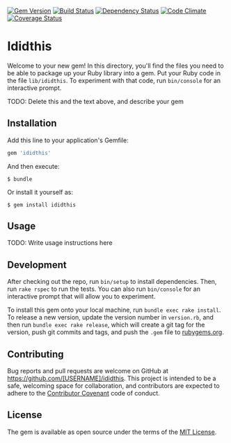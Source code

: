 [![Gem Version](https://badge.fury.io/rb/ididthis.svg)](http://badge.fury.io/rb/ididthis)
[![Build Status](https://travis-ci.org/duckpuppy/ididthis.svg)](https://travis-ci.org/duckpuppy/ididthis)
[![Dependency Status](https://gemnasium.com/duckpuppy/ididthis.svg)](https://gemnasium.com/duckpuppy/ididthis)
[![Code Climate](https://codeclimate.com/github/duckpuppy/ididthis/badges/gpa.svg)](https://codeclimate.com/github/duckpuppy/ididthis)
[![Coverage Status](https://coveralls.io/repos/duckpuppy/ididthis/badge.svg?branch=master&service=github)](https://coveralls.io/github/duckpuppy/ididthis?branch=master)

# Ididthis

Welcome to your new gem! In this directory, you'll find the files you need to be able to package up your Ruby library into a gem. Put your Ruby code in the file `lib/ididthis`. To experiment with that code, run `bin/console` for an interactive prompt.

TODO: Delete this and the text above, and describe your gem

## Installation

Add this line to your application's Gemfile:

```ruby
gem 'ididthis'
```

And then execute:

    $ bundle

Or install it yourself as:

    $ gem install ididthis

## Usage

TODO: Write usage instructions here

## Development

After checking out the repo, run `bin/setup` to install dependencies. Then, run `rake rspec` to run the tests. You can also run `bin/console` for an interactive prompt that will allow you to experiment.

To install this gem onto your local machine, run `bundle exec rake install`. To release a new version, update the version number in `version.rb`, and then run `bundle exec rake release`, which will create a git tag for the version, push git commits and tags, and push the `.gem` file to [rubygems.org](https://rubygems.org).

## Contributing

Bug reports and pull requests are welcome on GitHub at https://github.com/[USERNAME]/ididthis. This project is intended to be a safe, welcoming space for collaboration, and contributors are expected to adhere to the [Contributor Covenant](contributor-covenant.org) code of conduct.


## License

The gem is available as open source under the terms of the [MIT License](http://opensource.org/licenses/MIT).

